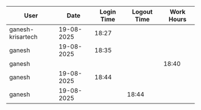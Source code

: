 | User | Date | Login Time | Logout Time | Work Hours |
|------|------|------------|-------------|------------|
| ganesh-krisartech | 19-08-2025 | 18:27 |   |  |   |
| ganesh | 19-08-2025 | 18:35 |   |  |
| ganesh |  |  |  |  18:40 |
| ganesh | 19-08-2025 | 18:44 |   |  |
| ganesh | 19-08-2025 |  | 18:44 |   |
